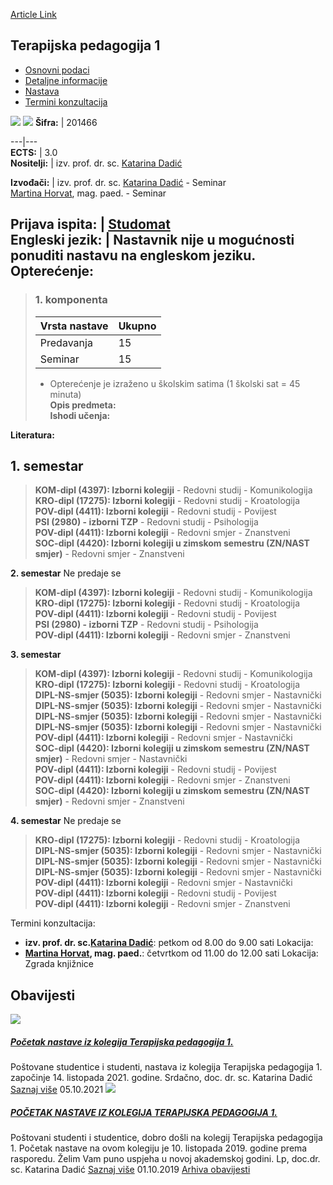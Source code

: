 [Article Link](https://www.fhs.hr/predmet/terped1)

## Terapijska pedagogija 1
  * [Osnovni podaci](https://www.fhs.hr/predmet/terped1#v1id-904880_440275_1_0 "Osnovni podaci")
  * [Detaljne informacije](https://www.fhs.hr/predmet/terped1#v1id-904880_440275_1_1 "Detaljne informacije")
  * [Nastava](https://www.fhs.hr/predmet/terped1#v1id-904880_440275_1_2 "Nastava")
  * [Termini konzultacija](https://www.fhs.hr/predmet/terped1#v1id-904880_440275_1_3 "Termini konzultacija")


[![](https://www.fhs.hr/img/flags/gif/hr.gif)](https://www.fhs.hr/predmet/terped1) [![](https://www.fhs.hr/img/flags/gif/gb.gif)](https://www.fhs.hr/en/course/theped1)
**Šifra:** |  201466  
  
---|---  
**ECTS:** |  3.0   
**Nositelji:** |  izv. prof. dr. sc. [Katarina Dadić](https://www.fhs.hr/djelatnik/katarina.dadic)   
  
**Izvođači:** |  izv. prof. dr. sc. [Katarina Dadić](https://www.fhs.hr/djelatnik/katarina.dadic) - Seminar  
[Martina Horvat](https://www.fhs.hr/djelatnik/martina.horvat), mag. paed. - Seminar  
  
**Prijava ispita:** |  [Studomat](http://www.isvu.hr/studomat)  
**Engleski jezik:** |  Nastavnik nije u mogućnosti ponuditi nastavu na engleskom jeziku.   
**Opterećenje:**  
---  
> ### 1. komponenta
> | Vrsta nastave | Ukupno  
> ---|---  
> Predavanja | 15  
> Seminar | 15  
> * Opterećenje je izraženo u školskim satima (1 školski sat = 45 minuta)   
**Opis predmeta:**  
> **Ishodi učenja:**  

  
**Literatura:**  

  
**1. semestar**  
---  
> **KOM-dipl (4397): Izborni kolegiji** - Redovni studij - Komunikologija  
>  **KRO-dipl (17275): Izborni kolegiji** - Redovni studij - Kroatologija  
>  **POV-dipl (4411): Izborni kolegiji** - Redovni studij - Povijest  
>  **PSI (2980) - izborni TZP** - Redovni studij - Psihologija  
>  **POV-dipl (4411): Izborni kolegiji** - Redovni smjer - Znanstveni  
>  **SOC-dipl (4420): Izborni kolegiji u zimskom semestru (ZN/NAST smjer)** - Redovni smjer - Znanstveni  
>   
  
**2. semestar** Ne predaje se  
> **KOM-dipl (4397): Izborni kolegiji** - Redovni studij - Komunikologija  
>  **KRO-dipl (17275): Izborni kolegiji** - Redovni studij - Kroatologija  
>  **POV-dipl (4411): Izborni kolegiji** - Redovni studij - Povijest  
>  **PSI (2980) - izborni TZP** - Redovni studij - Psihologija  
>  **POV-dipl (4411): Izborni kolegiji** - Redovni smjer - Znanstveni  
>   
  
**3. semestar**  
> **KOM-dipl (4397): Izborni kolegiji** - Redovni studij - Komunikologija  
>  **KRO-dipl (17275): Izborni kolegiji** - Redovni studij - Kroatologija  
>  **DIPL-NS-smjer (5035): Izborni kolegiji** - Redovni smjer - Nastavnički  
>  **DIPL-NS-smjer (5035): Izborni kolegiji** - Redovni smjer - Nastavnički  
>  **DIPL-NS-smjer (5035): Izborni kolegiji** - Redovni smjer - Nastavnički  
>  **DIPL-NS-smjer (5035): Izborni kolegiji** - Redovni smjer - Nastavnički  
>  **POV-dipl (4411): Izborni kolegiji** - Redovni smjer - Nastavnički  
>  **SOC-dipl (4420): Izborni kolegiji u zimskom semestru (ZN/NAST smjer)** - Redovni smjer - Nastavnički  
>  **POV-dipl (4411): Izborni kolegiji** - Redovni studij - Povijest  
>  **POV-dipl (4411): Izborni kolegiji** - Redovni smjer - Znanstveni  
>  **SOC-dipl (4420): Izborni kolegiji u zimskom semestru (ZN/NAST smjer)** - Redovni smjer - Znanstveni  
>   
  
**4. semestar** Ne predaje se  
> **KRO-dipl (17275): Izborni kolegiji** - Redovni studij - Kroatologija  
>  **DIPL-NS-smjer (5035): Izborni kolegiji** - Redovni smjer - Nastavnički  
>  **DIPL-NS-smjer (5035): Izborni kolegiji** - Redovni smjer - Nastavnički  
>  **DIPL-NS-smjer (5035): Izborni kolegiji** - Redovni smjer - Nastavnički  
>  **POV-dipl (4411): Izborni kolegiji** - Redovni smjer - Nastavnički  
>  **POV-dipl (4411): Izborni kolegiji** - Redovni studij - Povijest  
>  **POV-dipl (4411): Izborni kolegiji** - Redovni smjer - Znanstveni  
>   
Termini konzultacija: 
  * **izv. prof. dr. sc.[Katarina Dadić](https://www.fhs.hr/djelatnik/katarina.dadic)**: 
petkom od 8.00 do 9.00 sati
Lokacija: 
  * **[Martina Horvat](https://www.fhs.hr/djelatnik/martina.horvat), mag. paed.**: 
četvrtkom od 11.00 do 12.00 sati 
Lokacija: Zgrada knjižnice 


## Obavijesti
[ ![](https://www.fhs.hr/_pub/themes_static/hrstud2024/default/img/default_news.jpg) ](https://www.fhs.hr/predmet/terped1?@=21g8f#news_116158)
#####  [Početak nastave iz kolegija Terapijska pedagogija 1.](https://www.fhs.hr/predmet/terped1?@=21g8f#news_116158)
Poštovane studentice i studenti, nastava iz kolegija Terapijska pedagogija 1. započinje 14. listopada 2021. godine. Srdačno, doc. dr. sc. Katarina Dadić 
[Saznaj više](https://www.fhs.hr/predmet/terped1?@=21g8f#news_116158)
05.10.2021
[ ![](https://www.fhs.hr/_pub/themes_static/hrstud2024/default/img/default_news.jpg) ](https://www.fhs.hr/predmet/terped1?@=218qm#news_116158)
#####  [POČETAK NASTAVE IZ KOLEGIJA TERAPIJSKA PEDAGOGIJA 1.](https://www.fhs.hr/predmet/terped1?@=218qm#news_116158)
Poštovani studenti i studentice, dobro došli na kolegij Terapijska pedagogija 1. Početak nastave na ovom kolegiju je 10. listopada 2019. godine prema rasporedu. Želim Vam puno uspjeha u novoj akademskoj godini. Lp, doc.dr. sc. Katarina Dadić 
[Saznaj više](https://www.fhs.hr/predmet/terped1?@=218qm#news_116158)
01.10.2019
[Arhiva obavijesti](https://www.fhs.hr/predmet/terped1?@=2188u#news_116158 "Arhiva obavijesti")
